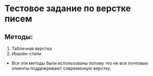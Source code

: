 # Тестовое задание по верстке писем
## Методы:
1. Табличная верстка
2. Иналйн-стили
* Все эти методы были испольозваны потому что не все почтовые клиенты поддежривают современную верстку.
